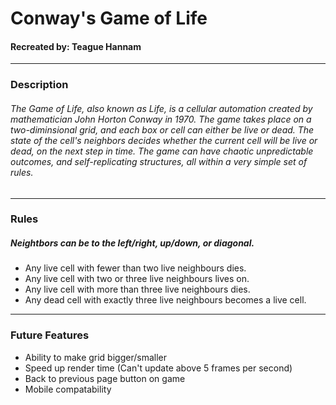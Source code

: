 # Conway's Game of Life

#### Recreated by: Teague Hannam

*** ***

### Description

###### The Game of Life, also known as Life, is a cellular automation created by mathematician John Horton Conway in 1970. The game takes place on a two-diminsional grid, and each box or cell can either be live or dead. The state of the cell's neighbors decides whether the current cell will be live or dead, on the next step in time. The game can have chaotic unpredictable outcomes, and self-replicating structures, all within a very simple set of rules.

 *** ***

### Rules

##### Neightbors can be to the left/right, up/down, or diagonal.

* Any live cell with fewer than two live neighbours dies.
* Any live cell with two or three live neighbours lives on.
* Any live cell with more than three live neighbours dies.
* Any dead cell with exactly three live neighbours becomes a live cell.

*** ***

### Future Features

* Ability to make grid bigger/smaller
* Speed up render time (Can't update above 5 frames per second)
* Back to previous page button on game
* Mobile compatability
